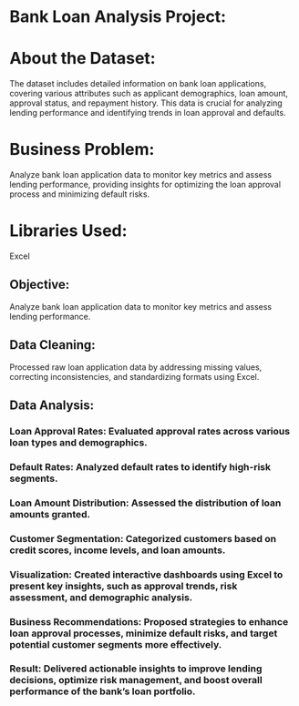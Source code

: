 # Bank Loan Analysis Project:

# About the Dataset:
The dataset includes detailed information on bank loan applications, covering various attributes such as applicant demographics, loan amount, approval status, and repayment history. This data is crucial for analyzing lending performance and identifying trends in loan approval and defaults.

# Business Problem:
Analyze bank loan application data to monitor key metrics and assess lending performance, providing insights for optimizing the loan approval process and minimizing default risks.

# Libraries Used:

Excel
## Objective: 
Analyze bank loan application data to monitor key metrics and assess lending performance.

## Data Cleaning: 
Processed raw loan application data by addressing missing values, correcting inconsistencies, and standardizing formats using Excel.
## Data Analysis:

### Loan Approval Rates: Evaluated approval rates across various loan types and demographics.
### Default Rates: Analyzed default rates to identify high-risk segments.
### Loan Amount Distribution: Assessed the distribution of loan amounts granted.
### Customer Segmentation: Categorized customers based on credit scores, income levels, and loan amounts.
### Visualization: Created interactive dashboards using Excel to present key insights, such as approval trends, risk assessment, and demographic analysis.

### Business Recommendations: Proposed strategies to enhance loan approval processes, minimize default risks, and target potential customer segments more effectively.

### Result: Delivered actionable insights to improve lending decisions, optimize risk management, and boost overall performance of the bank’s loan portfolio.
